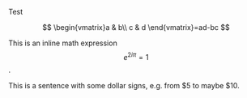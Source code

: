 Test

$$
\begin{vmatrix}a & b\\
c & d
\end{vmatrix}=ad-bc
$$

This is an inline math expression $$e^{2i\pi} = 1$$.

This is a sentence with some dollar signs, e.g. from $5 to maybe $10.
